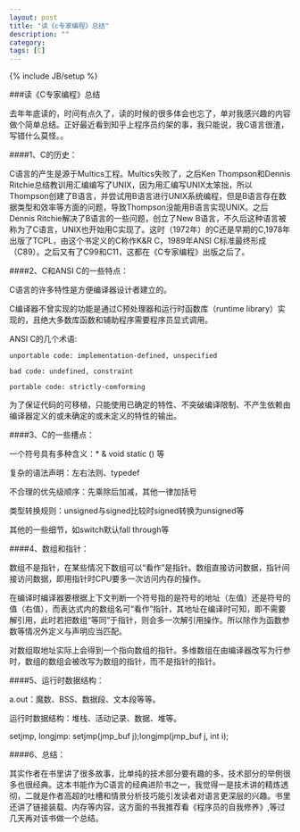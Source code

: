 ```yaml
---
layout: post
title: "读《c专家编程》总结"
description: ""
category:
tags: [C]
---
```

{% include JB/setup %}

###读《C专家编程》总结

去年年底读的，时间有点久了，读的时候的很多体会也忘了，单对我感兴趣的内容做个简单总结。正好最近看到知乎上程序员约架的事，我只能说，我C语言很渣，写错什么莫怪。。

####1、C的历史：
    
C语言的产生是源于Multics工程。Multics失败了，之后Ken Thompson和Dennis Ritchie总结教训用汇编编写了UNIX，因为用汇编写UNIX太笨拙，所以Thompson创建了B语言，并尝试用B语言进行UNIX系统编程，但是B语言存在数据类型和效率等方面的问题，导致Thompson没能用B语言实现UNIX。之后Dennis Ritchie解决了B语言的一些问题，创立了New B语言，不久后这种语言被称为了C语言，UNIX也开始用C实现了。这时（1972年）的C还是早期的C,1978年出版了TCPL，由这个书定义的C称作K&R C，1989年ANSI C标准最终形成（C89）。之后又有了C99和C11，这都在《C专家编程》出版之后了。

####2、C和ANSI C的一些特点：

C语言的许多特性是方便编译器设计者建立的。

C编译器不曾实现的功能是通过C预处理器和运行时函数库（runtime library）实现的，且绝大多数库函数和辅助程序需要程序员显式调用。

ANSI C的几个术语: 
    
    unportable code: implementation-defined, unspecified
    
    bad code: undefined, constraint
    
    portable code: strictly-comforming
    
为了保证代码的可移植，只能使用已确定的特性、不突破编译限制、不产生依赖由编译器定义的或未确定的或未定义的特性的输出。

####3、C的一些槽点：

一个符号具有多种含义：* & void static () 等

复杂的语法声明：左右法则、typedef

不合理的优先级顺序：先乘除后加减，其他一律加括号

类型转换规则：unsigned与signed比较时signed转换为unsigned等

其他的一些细节，如switch默认fall through等

####4、数组和指针：

数组不是指针，在某些情况下数组可以“看作”是指针。数组直接访问数据，指针间接访问数据，即用指针时CPU要多一次访问内存的操作。

在编译时编译器要根据上下文判断一个符号指的是符号的地址（左值）还是符号的值（右值），而表达式内的数组名可“看作”指针，其地址在编译时可知，即不需要解引用，此时若把数组“等同”于指针，则会多一次解引用操作。所以除作为函数参数等情况外定义与声明应当匹配。

对数组取地址实际上会得到一个指向数组的指针。多维数组在由编译器改写为行参时，数组的数组会被改写为数组的指针，而不是指针的指针。

####5、运行时数据结构：

a.out：魔数、BSS、数据段、文本段等等。

运行时数据结构：堆栈、活动记录、数据、堆等。

setjmp, longjmp: setjmp(jmp_buf j);longjmp(jmp_buf j, int i);

####6、总结：

其实作者在书里讲了很多故事，比单纯的技术部分要有趣的多，技术部分的举例很多也很经典。这本书能作为C语言的经典进阶书之一，我觉得一是技术讲的精炼透彻，二就是作者高超的吐槽和情景分析技巧能引发读者对语言更深层的兴趣。书里还讲了链接装载、内存等内容，这方面的书我推荐看《程序员的自我修养》,等过几天再对该书做一个总结。

